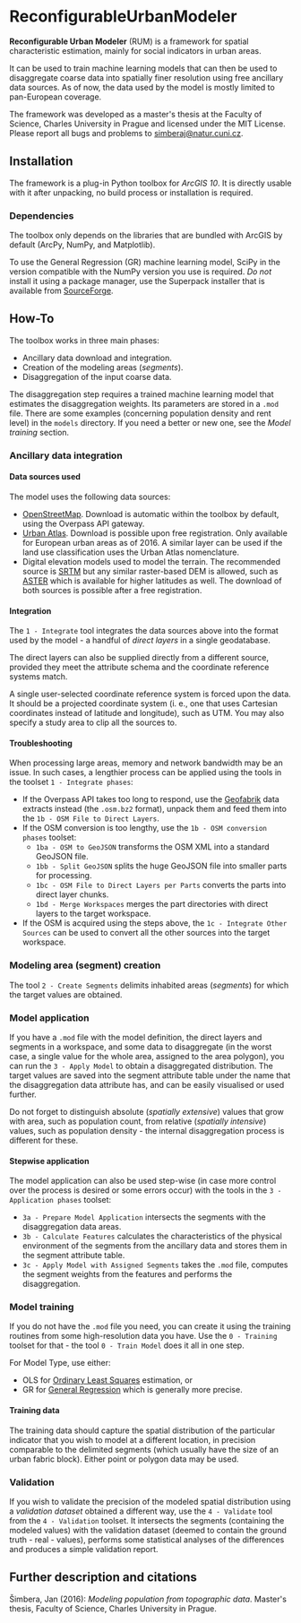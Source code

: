 # ReconfigurableUrbanModeler
**Reconfigurable Urban Modeler** (RUM) is a framework for spatial characteristic estimation,
mainly for social indicators in urban areas.

It can be used to train machine learning models that can then be used to disaggregate coarse
data into spatially finer resolution using free ancillary data sources. As of now, the data
used by the model is mostly limited to pan-European coverage.

The framework was developed as a master's thesis at the Faculty of Science, Charles University
in Prague and licensed under the MIT License. Please report all bugs and problems to simberaj@natur.cuni.cz.

## Installation
The framework is a plug-in Python toolbox for *ArcGIS 10*. It is directly usable with it after unpacking,
no build process or installation is required.

### Dependencies
The toolbox only depends on the libraries that are bundled with ArcGIS by default (ArcPy, NumPy, and Matplotlib).

To use the General Regression (GR) machine learning model, SciPy in the version compatible with the NumPy
version you use is required. *Do not* install it using a package manager, use the Superpack installer that
is available from [SourceForge](https://sourceforge.net/projects/scipy/files/scipy/).

## How-To
The toolbox works in three main phases:
- Ancillary data download and integration.
- Creation of the modeling areas (*segments*).
- Disaggregation of the input coarse data.

The disaggregation step requires a trained machine learning model that estimates the disaggregation weights. Its
parameters are stored in a `.mod` file. There are some examples (concerning population density and rent level)
in the `models` directory. If you need a better or new one, see the *Model training* section.

### Ancillary data integration
#### Data sources used
The model uses the following data sources:
- [OpenStreetMap](http://www.openstreetmap.org). Download is automatic within the toolbox by default,
  using the Overpass API gateway.
- [Urban Atlas](http://land.copernicus.eu/local/urban-atlas). Download is possible upon free registration.
  Only available for European urban areas as of 2016. A similar layer can be used if the land use classification
  uses the Urban Atlas nomenclature.
- Digital elevation models used to model the terrain. The recommended source is
  [SRTM](http://srtm.csi.cgiar.org/SELECTION/inputCoord.asp) but any similar raster-based DEM is allowed, such as
  [ASTER](http://asterweb.jpl.nasa.gov/gdem.asp) which is available for higher latitudes as well. The download of both
  sources is possible after a free registration.

#### Integration
The `1 - Integrate` tool integrates the data sources above into the format used by the model - a handful of
*direct layers* in a single geodatabase.

The direct layers can also be supplied directly from a different source, provided they meet the attribute schema and
the coordinate reference systems match.

A single user-selected coordinate reference system is forced upon the data. It should be a projected coordinate system
(i. e., one that uses Cartesian coordinates instead of latitude and longitude), such as UTM. You may
also specify a study area to clip all the sources to.

#### Troubleshooting
When processing large areas, memory and network bandwidth may be an issue. In such cases, a lengthier process
can be applied using the tools in the toolset `1 - Integrate phases`:
- If the Overpass API takes too long to respond, use the [Geofabrik](http://download.geofabrik.de/) data extracts
  instead (the `.osm.bz2` format), unpack them and feed them into the `1b - OSM File to Direct Layers`.
- If the OSM conversion is too lengthy, use the `1b - OSM conversion phases` toolset:
  - `1ba - OSM to GeoJSON` transforms the OSM XML into a standard GeoJSON file.
  - `1bb - Split GeoJSON` splits the huge GeoJSON file into smaller parts for processing.
  - `1bc - OSM File to Direct Layers per Parts` converts the parts into direct layer chunks.
  - `1bd - Merge Workspaces` merges the part directories with direct layers to the target workspace.
- If the OSM is acquired using the steps above, the `1c - Integrate Other Sources` can be used to convert all the
  other sources into the target workspace.
  
### Modeling area (segment) creation
The tool `2 - Create Segments` delimits inhabited areas (*segments*) for which the target values are obtained.

### Model application
If you have a `.mod` file with the model definition, the direct layers and segments in a workspace,
and some data to disaggregate (in the worst case, a single value for the whole area, assigned to the area polygon),
you can run the `3 - Apply Model` to obtain a disaggregated distribution. The target values are saved into the
segment attribute table under the name that the disaggregation data attribute has, and can be easily visualised
or used further.

Do not forget to distinguish absolute (*spatially extensive*) values that grow with area, such as population count,
from relative (*spatially intensive*) values, such as population density - the internal disaggregation process is
different for these.

#### Stepwise application
The model application can also be used step-wise (in case more control over the process is desired or some errors
occur) with the tools in the `3 - Application phases` toolset:
- `3a - Prepare Model Application` intersects the segments with the disaggregation data areas.
- `3b - Calculate Features` calculates the characteristics of the physical environment of the segments from the ancillary data
  and stores them in the segment attribute table.
- `3c - Apply Model with Assigned Segments` takes the `.mod` file, computes the segment weights from the features
  and performs the disaggregation.
  
### Model training
If you do not have the `.mod` file you need, you can create it using the training routines from some high-resolution data
you have. Use the `0 - Training` toolset for that - the tool `0 - Train Model` does it all in one step.

For Model Type, use either:
- OLS for [Ordinary Least Squares](https://en.wikipedia.org/wiki/Ordinary_least_squares) estimation, or
- GR for [General Regression](http://research.vuse.vanderbilt.edu/vuwal/paul/paper/references/grnn.pdf)
  which is generally more precise.
  
#### Training data
The training data should capture the spatial distribution of the particular indicator that you wish to model
at a different location, in precision comparable to the delimited segments (which usually have the size of an
urban fabric block). Either point or polygon data may be used.

### Validation
If you wish to validate the precision of the modeled spatial distribution using a *validation dataset*
obtained a different way, use the `4 - Validate` tool from the `4 - Validation` toolset. It intersects the
segments (containing the modeled values) with the validation dataset (deemed to contain the ground
truth - real - values), performs some statistical analyses of the differences and produces a simple validation
report.

## Further description and citations
Šimbera, Jan (2016): *Modeling population from topographic data*. Master's thesis, Faculty of Science,
Charles University in Prague.
